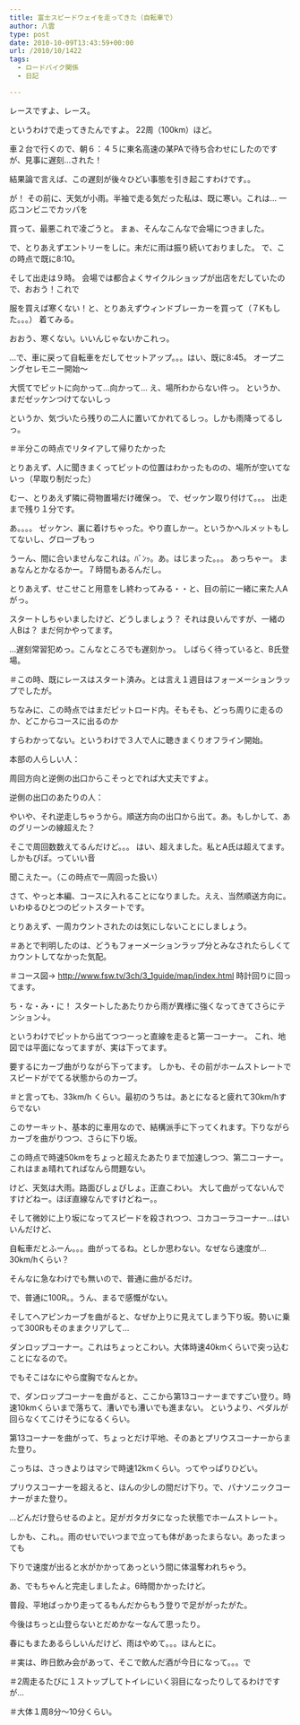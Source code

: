 ```yaml
---
title: 富士スピードウェイを走ってきた（自転車で）
author: 八雲
type: post
date: 2010-10-09T13:43:59+00:00
url: /2010/10/1422
tags:
  - ロードバイク関係
  - 日記

---
```

レースですよ、レース。
  
というわけで走ってきたんですよ。 22周（100km）ほど。

車２台で行くので、朝６：４５に東名高速の某PAで待ち合わせにしたのですが、見事に遅刻…された！
  
結果論で言えば、この遅刻が後々ひどい事態を引き起こすわけです。。
  
が！ その前に、天気が小雨。半袖で走る気だった私は、既に寒い。これは… 一応コンビニでカッパを
  
買って、最悪これで凌ごうと。 まぁ、そんなこんなで会場につきました。
  
で、とりあえずエントリーをしに。未だに雨は振り続いておりました。 で、この時点で既に8:10。
  
そして出走は９時。 会場では都合よくサイクルショップが出店をだしていたので、おおう！これで
  
服を買えば寒くない！と、とりあえずウィンドブレーカーを買って（７Kもした。。。） 着てみる。
  
おおう、寒くない。いいんじゃないかこれっ。 

<!--more-->

…で、車に戻って自転車をだしてセットアップ。。。はい、既に8:45。 オープニングセレモニー開始〜
  
大慌てでピットに向かって…向かって… え、場所わからない件っ。 というか、まだゼッケンつけてないしっ
  
というか、気づいたら残りの二人に置いてかれてるしっ。しかも雨降ってるしっ。
  
＃半分この時点でリタイアして帰りたかった
  
とりあえず、人に聞きまくってピットの位置はわかったものの、場所が空いてないっ（早取り制だった）
  
むー、とりあえず隣に荷物置場だけ確保っ。 で、ゼッケン取り付けて。。。 出走まで残り１分です。
  
あ。。。。 ゼッケン、裏に着けちゃった。やり直しかー。というかヘルメットもしてないし、グローブもっ
  
うーん、間に合いませんなこれは。ﾊﾞﾝｯ。あ。はじまった。。。 あっちゃー。 まぁなんとかなるかー。７時間もあるんだし。
  
とりあえず、せこせこと用意をし終わってみる・・と、目の前に一緒に来た人Aがっ。
  
スタートしちゃいましたけど、どうしましょう？ それは良いんですが、一緒の人Bは？ まだ何かやってます。
  
…遅刻常習犯めっ。こんなところでも遅刻かっ。 しばらく待っていると、B氏登場。
  
＃この時、既にレースはスタート済み。とは言え１週目はフォーメーションラップでしたが。

ちなみに、この時点ではまだピットロード内。そもそも、どっち周りに走るのか、どこからコースに出るのか
  
すらわかってない。というわけで３人で人に聴きまくりオフライン開始。
  
本部の人らしい人：
  
周回方向と逆側の出口からこそっとでれば大丈夫ですよ。
  
逆側の出口のあたりの人：
  
やいや、それ逆走しちゃうから。順送方向の出口から出て。あ。もしかして、あのグリーンの線超えた？
  
そこで周回数数えてるんだけど。。。 はい、超えました。私とA氏は超えてます。しかもぴぽ。っていい音
  
聞こえたー。（この時点で一周回った扱い）

さて、やっと本編、コースに入れることになりました。ええ、当然順送方向に。 いわゆるひとつのピットスタートです。
  
とりあえず、一周カウントされたのは気にしないことにしましょう。
  
＃あとで判明したのは、どうもフォーメーションラップ分とみなされたらしくてカウントしてなかった気配。
  
＃コース図→ http://www.fsw.tv/3ch/3_1guide/map/index.html 時計回りに回ってます。

ち・な・み・に！ スタートしたあたりから雨が異様に強くなってきてさらにテンション↓。

というわけでピットから出てつつーっと直線を走ると第一コーナー。 これ、地図では平面になってますが、実は下ってます。
  
要するにカーブ曲がりながら下ってます。 しかも、その前がホームストレートでスピードがでてる状態からのカーブ。
  
＃と言っても、33km/h くらい。最初のうちは。あとになると疲れて30km/hすらでない
  
このサーキット、基本的に車用なので、結構派手に下ってくれます。下りながらカーブを曲がりつつ、さらに下り坂。
  
この時点で時速50kmをちょっと超えたあたりまで加速しつつ、第二コーナー。これはまぁ晴れてればなんら問題ない。
  
けど、天気は大雨。路面びしょびしょ。正直こわい。 大して曲がってないんですけどねー。ほぼ直線なんですけどねー。。
  
そして微妙に上り坂になってスピードを殺されつつ、コカコーラコーナー…はいいんだけど、
  
自転車だとふーん。。。曲がってるね。としか思わない。なぜなら速度が&#8230; 30km/hくらい？
  
そんなに急なわけでも無いので、普通に曲がるだけ。
  
で、普通に100R。。うん、まるで感慨がない。
  
そしてヘアピンカーブを曲がると、なぜか上りに見えてしまう下り坂。勢いに乗って300Rもそのままクリアして…
  
ダンロップコーナー。これはちょっとこわい。大体時速40kmくらいで突っ込むことになるので。
  
でもそこはなにやら度胸でなんとか。
  
で、ダンロップコーナーを曲がると、ここから第13コーナーまですごい登り。時速10kmくらいまで落ちて、漕いでも漕いでも進まない。 というより、ペダルが回らなくてこけそうになるくらい。
  
第13コーナーを曲がって、ちょっとだけ平地、そのあとプリウスコーナーからまた登り。
  
こっちは、さっきよりはマシで時速12kmくらい。ってやっぱりひどい。
  
プリウスコーナーを超えると、ほんの少しの間だけ下り。で、パナソニックコーナーがまた登り。
  
…どんだけ登らせるのよと。足がガタガタになった状態でホームストレート。

しかも、これ。。雨のせいでいつまで立っても体があったまらない。あったまっても
  
下りで速度が出ると水がかかってあっという間に体温奪われちゃう。
  
あ、でもちゃんと完走しましたよ。6時間かかったけど。

普段、平地ばっかり走ってるもんだからもう登りで足ががったがた。
  
今後はちっと山登らないとだめかなーなんて思ったり。
  
春にもまたあるらしいんだけど、雨はやめて。。。ほんとに。
  
＃実は、昨日飲み会があって、そこで飲んだ酒が今日になって。。。で
  
＃2周走るたびに１ストップしてトイレにいく羽目になったりしてるわけですが…
  
＃大体１周8分〜10分くらい。
